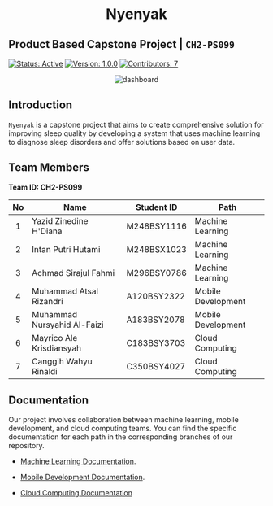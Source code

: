 <h1 align="center">Nyenyak</h1>

## Product Based Capstone Project | `CH2-PS099`

[![Status: Active](https://img.shields.io/badge/Status-Active-green.svg)](https://github.com/w0n0g1ren/Nyenyak/tree/BackEnd)
[![Version: 1.0.0](https://img.shields.io/badge/Version-1.0.0-blue.svg)](https://github.com/w0n0g1ren/Nyenyak/tree/BackEnd)
[![Contributors: 7](https://img.shields.io/badge/Contributors-7-orange.svg)](https://github.com/w0n0g1ren/Nyenyak/graphs/contributors)

<p align="center">
  <img src="https://github.com/w0n0g1ren/Nyenyak/assets/57065088/6695ff4c-7ab4-4720-8b00-d72181a5a5f0" alt="dashboard"/>
</p>

## Introduction

`Nyenyak` is a capstone project that aims to create comprehensive solution for improving sleep quality by developing a system that uses machine learning to diagnose sleep disorders and offer solutions based on user data.

## Team Members

**Team ID: CH2-PS099**

| No  | Name                           |  Student ID   | Path                 |
|:---:|--------------------------------|---------------|----------------------|
|  1  | Yazid Zinedine H'Diana         |  M248BSY1116  | Machine Learning     |
|  2  | Intan Putri Hutami             |  M248BSX1023  | Machine Learning     |
|  3  | Achmad Sirajul Fahmi           |  M296BSY0786  | Machine Learning     |
|  4  | Muhammad Atsal Rizandri        |  A120BSY2322  | Mobile Development   |
|  5  | Muhammad Nursyahid Al-Faizi    |  A183BSY2078  | Mobile Development   |
|  6  | Mayrico Ale Krisdiansyah       |  C183BSY3703  | Cloud Computing      |
|  7  | Canggih Wahyu Rinaldi          |  C350BSY4027  | Cloud Computing      |

## Documentation

Our project involves collaboration between machine learning, mobile development, and cloud computing teams. You can find the specific documentation for each path in the corresponding branches of our repository.

- [Machine Learning Documentation](https://github.com/w0n0g1ren/Nyenyak/tree/Model).
  
- [Mobile Development Documentation](https://github.com/w0n0g1ren/Nyenyak/tree/FrontEnd).
  
- [Cloud Computing Documentation](https://github.com/w0n0g1ren/Nyenyak/tree/BackEnd)

